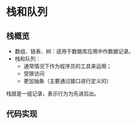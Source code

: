 # 栈和队列


## 栈概览

* 数组、链表、树：适用于数据库应用中作数据记录。
* 栈和队列：
    * 通常情况下作为程序员的工具来运用；
    * 受限访问
    * 更加抽象（主要通过接口进行定义的）

栈就是一组记录，表示行为为先进后出。

## 代码实现

